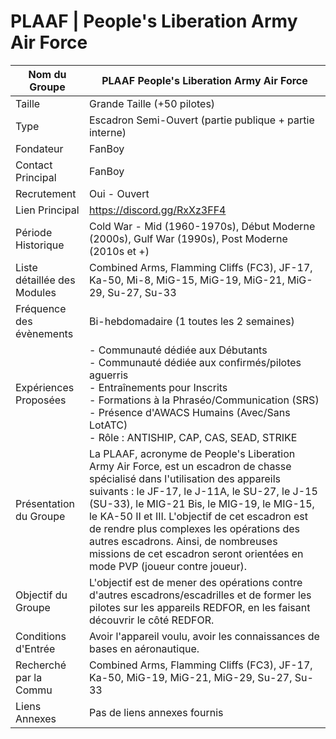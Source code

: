 # PLAAF | People's Liberation Army Air Force

| Nom du Groupe | PLAAF People's Liberation Army Air Force |
|------------------------------------------------------|--------------------------------------------------------------------------------------------------------------------------------------------------------------------------------------|
| Taille | Grande Taille (+50 pilotes) | |
| Type | Escadron Semi-Ouvert (partie publique + partie interne) | |
| Fondateur | FanBoy | |
| Contact Principal | FanBoy | |
| Recrutement | Oui - Ouvert | |
| Lien Principal | https://discord.gg/RxXz3FF4 | |
| Période Historique | Cold War - Mid (1960-1970s), Début Moderne (2000s), Gulf War (1990s), Post Moderne (2010s et +) | |
| Liste détaillée des Modules | Combined Arms, Flamming Cliffs (FC3), JF-17, Ka-50, Mi-8, MiG-15, MiG-19, MiG-21, MiG-29, Su-27, Su-33 | |
| Fréquence des évènements | Bi-hebdomadaire (1 toutes les 2 semaines) | |
| Expériences Proposées | - Communauté dédiée aux Débutants<br/>- Communauté dédiée aux confirmés/pilotes aguerris<br/>- Entraînements pour Inscrits<br/>- Formations à la Phraséo/Communication (SRS)<br/>- Présence d'AWACS Humains (Avec/Sans LotATC)<br/>- Rôle : ANTISHIP, CAP, CAS, SEAD, STRIKE | |
| Présentation du Groupe | La PLAAF, acronyme de People's Liberation Army Air Force, est un escadron de chasse spécialisé dans l'utilisation des appareils suivants : le JF-17, le J-11A, le SU-27, le J-15 (SU-33), le MIG-21 Bis, le MIG-19, le MIG-15, le KA-50 II et III. L'objectif de cet escadron est de rendre plus complexes les opérations des autres escadrons. Ainsi, de nombreuses missions de cet escadron seront orientées en mode PVP (joueur contre joueur). | |
| Objectif du Groupe | L'objectif est de mener des opérations contre d'autres escadrons/escadrilles et de former les pilotes sur les appareils REDFOR, en les faisant découvrir le côté REDFOR. | |
| Conditions d'Entrée | Avoir l'appareil voulu, avoir les connaissances de bases en aéronautique. | |
| Recherché par la Commu | Combined Arms, Flamming Cliffs (FC3), JF-17, Ka-50, MiG-19, MiG-21, MiG-29, Su-27, Su-33 | |
| Liens Annexes | Pas de liens annexes fournis | |